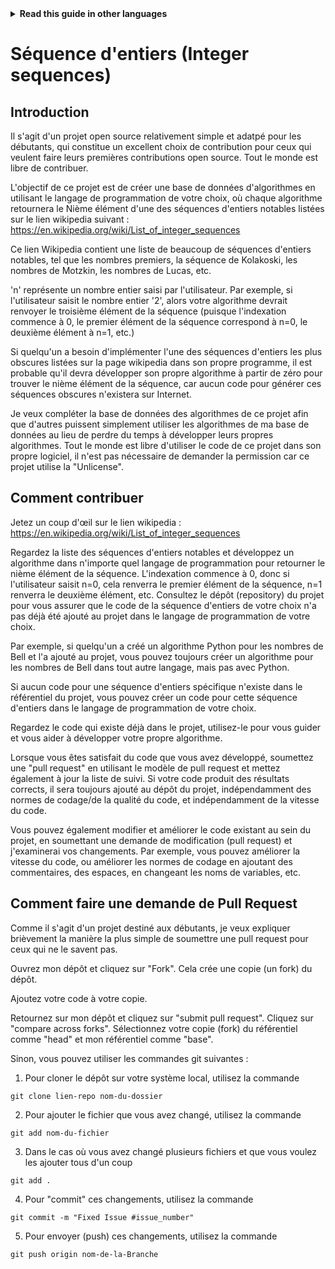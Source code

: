 
<!-- Do not translate this -->
<details>
<summary>
<strong> Read this guide in other languages </strong>
</summary>
    <ul>
	    <li><a href="https://github.com/Twiggecode/Integer-Sequences/blob/main/README%20Translations/README_AR.md"> Arabic </a></li>
		<li><a href="https://github.com/Twiggecode/Integer-Sequences/blob/main/README%20Translations/README_CN.md"> Chinese </a></li>
		<li><a href="https://github.com/Twiggecode/Integer-Sequences/blob/main/README.md"> English </a></li>
        <li><a href="https://github.com/Twiggecode/Integer-Sequences/blob/main/README%20Translations/README_FR.md"> French </a></li>
        <li><a href="https://github.com/Twiggecode/Integer-Sequences/blob/main/README%20Translations/README_DE.md"> German </a></li>
		<li><a href="https://github.com/Twiggecode/Integer-Sequences/blob/main/README%20Translations/README_HINDI.md"> Hindi </a></li>
        <li><a href="https://github.com/Twiggecode/Integer-Sequences/blob/main/README%20Translations/README_ID.md"> Indonesian </a></li>
        <li><a href="https://github.com/Twiggecode/Integer-Sequences/blob/main/README%20Translations/README_IT.md"> Italian </a></li>
        <li><a href="https://github.com/Twiggecode/Integer-Sequences/blob/main/README%20Translations/README_KR.md"> Korean </a></li>
        <li><a href="https://github.com/Twiggecode/Integer-Sequences/blob/main/README%20Translations/README_PT.md"> Portuguese </a></li>
        <li><a href="https://github.com/Twiggecode/Integer-Sequences/blob/main/README%20Translations/README_RO.md"> Romanian </a></li>
        <li><a href="https://github.com/Twiggecode/Integer-Sequences/blob/main/README%20Translations/README_RU.md"> Russian </a></li>
        <li><a href="https://github.com/Twiggecode/Integer-Sequences/blob/main/README%20Translations/README_ES.md"> Spanish </a></li>
        <li><a href="https://github.com/Twiggecode/Integer-Sequences/blob/main/README%20Translations/README_AF.md"> Afrikaans </a></li>
        <li><a href="https://github.com/Twiggecode/Integer-Sequences/blob/main/README%20Translations/README_EL.md"> Greek - Ελληνικά </a></li>
        <li><a href="https://github.com/Twiggecode/Integer-Sequences/blob/main/README%20Translations/README_JP.md"> Japanese - 日本語 </a></li>
        <li><a href="https://github.com/Twiggecode/Integer-Sequences/blob/main/README%20Translations/README_NL.md"> Dutch - Nederlands </a></li>
        <li><a href="https://github.com/Twiggecode/Integer-Sequences/blob/main/README%20Translations/README_SW.md"> Swahili - Kiswahili </a></li>
	</ul> 
</details>
<!-- Do not translate this -->

# Séquence d'entiers (Integer sequences)

## Introduction 

Il s'agit d'un projet open source relativement simple et adatpé pour les débutants, qui constitue un excellent choix de contribution pour ceux qui veulent faire leurs premières contributions open source. Tout le monde est libre de contribuer.

L'objectif de ce projet est de créer une base de données d'algorithmes en utilisant le langage de programmation de votre choix, où chaque algorithme retournera le Nième élément d'une des séquences d'entiers notables listées sur le lien wikipedia suivant : https://en.wikipedia.org/wiki/List_of_integer_sequences

Ce lien Wikipedia contient une liste de beaucoup de séquences d'entiers notables, tel que les nombres premiers, la séquence de Kolakoski, les nombres de Motzkin, les nombres de Lucas, etc.

'n' représente un nombre entier saisi par l'utilisateur. Par exemple, si l'utilisateur saisit le nombre entier '2', alors votre algorithme devrait renvoyer le troisième élément de la séquence (puisque l'indexation commence à 0, le premier élément de la séquence correspond à n=0, le deuxième élément à n=1, etc.)

Si quelqu'un a besoin d'implémenter l'une des séquences d'entiers les plus obscures listées sur la page wikipedia dans son propre programme, il est probable qu'il devra développer son propre algorithme à partir de zéro pour trouver le nième élément de la séquence, car aucun code pour générer ces séquences obscures n'existera sur Internet. 

Je veux compléter la base de données des algorithmes de ce projet afin que d'autres puissent simplement utiliser les algorithmes de ma base de données au lieu de perdre du temps à développer leurs propres algorithmes. Tout le monde est libre d'utiliser le code de ce projet dans son propre logiciel, il n'est pas nécessaire de demander la permission car ce projet utilise la "Unlicense".

## Comment contribuer

Jetez un coup d'œil sur le lien wikipedia : https://en.wikipedia.org/wiki/List_of_integer_sequences

Regardez la liste des séquences d'entiers notables et développez un algorithme dans n'importe quel langage de programmation pour retourner le nième élément de la séquence. L'indexation commence à 0, donc si l'utilisateur saisit n=0, cela renverra le premier élément de la séquence, n=1 renverra le deuxième élément, etc. Consultez le dépôt (repository) du projet pour vous assurer que le code de la séquence d'entiers de votre choix n'a pas déjà été ajouté au projet dans le langage de programmation de votre choix.

Par exemple, si quelqu'un a créé un algorithme Python pour les nombres de Bell et l'a ajouté au projet, vous pouvez toujours créer un algorithme pour les nombres de Bell dans tout autre langage, mais pas avec Python.

Si aucun code pour une séquence d'entiers spécifique n'existe dans le référentiel du projet, vous pouvez créer un code pour cette séquence d'entiers dans le langage de programmation de votre choix.

Regardez le code qui existe déjà dans le projet, utilisez-le pour vous guider et vous aider à développer votre propre algorithme.

Lorsque vous êtes satisfait du code que vous avez développé, soumettez une "pull request" en utilisant le modèle de pull request et mettez également à jour la liste de suivi. Si votre code produit des résultats corrects, il sera toujours ajouté au dépôt du projet, indépendamment des normes de codage/de la qualité du code, et indépendamment de la vitesse du code.

Vous pouvez également modifier et améliorer le code existant au sein du projet, en soumettant une demande de modification (pull request) et j'examinerai vos changements. Par exemple, vous pouvez améliorer la vitesse du code, ou améliorer les normes de codage en ajoutant des commentaires, des espaces, en changeant les noms de variables, etc.

## Comment faire une demande de Pull Request

Comme il s'agit d'un projet destiné aux débutants, je veux expliquer brièvement la manière la plus simple de soumettre une pull request pour ceux qui ne le savent pas.

Ouvrez mon dépôt et cliquez sur "Fork". Cela crée une copie (un fork) du dépôt.

Ajoutez votre code à votre copie.

Retournez sur mon dépôt et cliquez sur "submit pull request". Cliquez sur "compare across forks". Sélectionnez votre copie (fork) du référentiel comme "head" et mon référentiel comme "base".

Sinon, vous pouvez utiliser les commandes git suivantes :

1. Pour cloner le dépôt sur votre système local, utilisez la commande

```git clone lien-repo nom-du-dossier```

2. Pour ajouter le fichier que vous avez changé, utilisez la commande

```git add nom-du-fichier```

3. Dans le cas où vous avez changé plusieurs fichiers et que vous voulez les ajouter tous d'un coup

```git add .```

4. Pour "commit" ces changements, utilisez la commande

```git commit -m "Fixed Issue #issue_number"```

5. Pour envoyer (push) ces changements, utilisez la commande

```git push origin nom-de-la-Branche```
